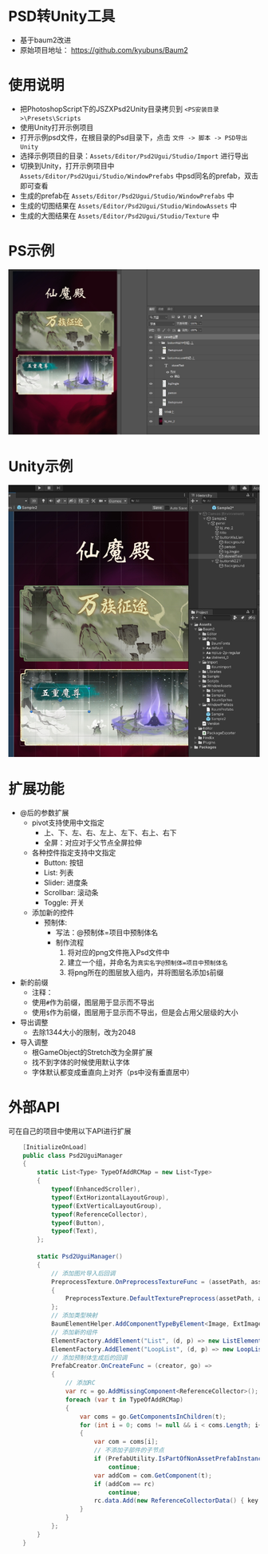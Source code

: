 PSD转Unity工具
=====

* 基于baum2改进
* 原始项目地址： https://github.com/kyubuns/Baum2

使用说明
====
* 把PhotoshopScript下的JSZXPsd2Unity目录拷贝到 `<PS安装目录>\Presets\Scripts`
* 使用Unity打开示例项目
* 打开示例psd文件，在根目录的Psd目录下，点击 `文件 -> 脚本 -> PSD导出Unity`
* 选择示例项目的目录：`Assets/Editor/Psd2Ugui/Studio/Import` 进行导出
* 切换到Unity，打开示例项目中 `Assets/Editor/Psd2Ugui/Studio/WindowPrefabs` 中psd同名的prefab，双击即可查看
* 生成的prefab在 `Assets/Editor/Psd2Ugui/Studio/WindowPrefabs` 中
* 生成的切图结果在 `Assets/Editor/Psd2Ugui/Studio/WindowAssets` 中
* 生成的大图结果在 `Assets/Editor/Psd2Ugui/Studio/Texture` 中

PS示例
====
![avatar](./Pic/ps示例图.jpg)

Unity示例
====
![avatar](./Pic/unity示例图.jpg)


扩展功能
=====

* @后的参数扩展
  * pivot支持使用中文指定
    * 上、下、左、右、左上、左下、右上、右下
    * 全屏：对应对于父节点全屏拉伸
  * 各种控件指定支持中文指定
     * Button: 按钮
     * List: 列表
     * Slider: 进度条
     * Scrollbar: 滚动条
     * Toggle: 开关
  * 添加新的控件
     * 预制体:
        * 写法：@预制体=项目中预制体名
        * 制作流程
           1. 将对应的png文件拖入Psd文件中
           2. 建立一个组，并命名为`真实名字@预制体=项目中预制体名`
           3. 将png所在的图层放入组内，并将图层名添加`$`前缀
* 新的前缀
  * 注释：
  * 使用`#`作为前缀，图层用于显示而不导出
  * 使用`$`作为前缀，图层用于显示而不导出，但是会占用父层级的大小
* 导出调整
  * 去除1344大小的限制，改为2048
* 导入调整
  * 根GameObject的Stretch改为全屏扩展
  * 找不到字体的时候使用默认字体
  * 字体默认都变成垂直向上对齐（ps中没有垂直居中）

外部API
=====

可在自己的项目中使用以下API进行扩展

```c#
 	[InitializeOnLoad]
    public class Psd2UguiManager
    {
        static List<Type> TypeOfAddRCMap = new List<Type>
        {
            typeof(EnhancedScroller),
            typeof(ExtHorizontalLayoutGroup),
            typeof(ExtVerticalLayoutGroup),
            typeof(ReferenceCollector),
            typeof(Button),
            typeof(Text),
        };

        static Psd2UguiManager()
        {
            // 添加图片导入后回调
            PreprocessTexture.OnPreprocessTextureFunc = (assetPath, assetImporter) =>
            {
                PreprocessTexture.DefaultTexturePreprocess(assetPath, assetImporter);
            };
            // 添加类型映射
            BaumElementHelper.AddComponentTypeByElement<Image, ExtImage>();
            // 添加新的组件
            ElementFactory.AddElement("List", (d, p) => new ListElement(d, p));
            ElementFactory.AddElement("LoopList", (d, p) => new LoopListElement(d, p));
            // 添加预制体生成后的回调
            PrefabCreator.OnCreateFunc = (creator, go) =>
            {
                // 添加RC
                var rc = go.AddMissingComponent<ReferenceCollector>();
                foreach (var t in TypeOfAddRCMap)
                {
                    var coms = go.GetComponentsInChildren(t);
                    for (int i = 0; coms != null && i < coms.Length; i++)
                    {
                        var com = coms[i];
                        // 不添加子部件的子节点
                        if (PrefabUtility.IsPartOfNonAssetPrefabInstance(com.gameObject))
                            continue;
                        var addCom = com.GetComponent(t);
                        if (addCom == rc)
                            continue;
                        rc.data.Add(new ReferenceCollectorData() { key = com.name, gameObject = addCom });
                    }
                }
            };
        }
    }
```

